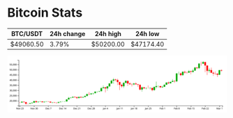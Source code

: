 # Bitcoin Stats

BTC/USDT|24h change|24h high|24h low|
|---|---|---|---|
|$49060.50|3.79%|$50200.00|$47174.40|

<img src="./chart.svg">
